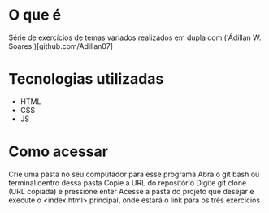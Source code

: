 # O que é
Série de exercícios de temas variados realizados em dupla com ('Ádillan W. Soares')[github.com/Adillan07]

# Tecnologias utilizadas
* HTML
* CSS
* JS

# Como acessar
Crie uma pasta no seu computador para esse programa
Abra o git bash ou terminal dentro dessa pasta
Copie a URL do repositório
Digite git clone (URL copiada) e pressione enter
Acesse a pasta do projeto que desejar e execute o <index.html> principal, onde estará o link para os três exercícios